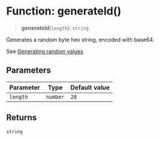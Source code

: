 # Function: generateId()

> **generateId**(`length`): `string`

Generates a random byte hex string, encoded with base64.

See [Generating random values](https://thecopenhagenbook.com/random-values)

## Parameters

| Parameter | Type | Default value |
| ------ | ------ | ------ |
| `length` | `number` | `20` |

## Returns

`string`
